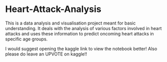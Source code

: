 # Heart-Attack-Analysis
This is a data analysis and visualisation project meant for basic understanding.
It deals with the analysis of various factors involved in heart attacks and uses these information to predict oncoming heart attacks in specific age groups.

I would suggest opening the kaggle link to view the notebook better! Also please do leave an UPVOTE on kaggle!!
